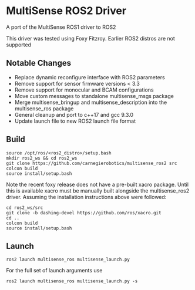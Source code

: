 # MultiSense ROS2 Driver

A port of the MultiSense ROS1 driver to ROS2

This driver was tested using Foxy Fitzroy. Earlier ROS2 distros are not supported

## Notable Changes

- Replace dynamic reconfigure interface with ROS2 parameters
- Remove support for sensor firmware versions < 3.3
- Remove support for monocular and BCAM configurations
- Move custom messages to standalone multisense_msgs package
- Merge multisense_bringup and multisense_description into the multisense_ros package
- General cleanup and port to c++17 and gcc 9.3.0
- Update launch file to new ROS2 launch file format

## Build

```
source /opt/ros/<ros2_distro>/setup.bash
mkdir ros2_ws && cd ros2_ws
git clone https://github.com/carnegierobotics/multisense_ros2 src
colcon build
source install/setup.bash
```

Note the recent foxy release does not have a pre-built xacro package. Until this is available xacro must be manually
built alongside the multisense_ros2 driver. Assuming the installation instructions above were followed:

```
cd ros2_ws/src
git clone -b dashing-devel https://github.com/ros/xacro.git
cd ..
colcon build
source install/setup.bash
```

## Launch

`ros2 launch multisense_ros multisense_launch.py`

For the full set of launch arguments use

`ros2 launch multisense_ros multisense_launch.py -s`
